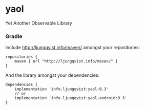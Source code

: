 # yaol
Yet Another Observable Library

### Gradle

Include <http://ljungqvist.info/maven/> amongst your repositories:

```
repositories {
    maven { url "http://ljungqvist.info/maven/" }
}
```
And the library amongst your dependencies:
```
dependencies {
    implementation 'info.ljungqvist:yaol:0.3'
    // or
    implementation 'info.ljungqvist:yaol-android:0.3'
}
```

